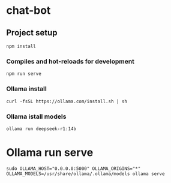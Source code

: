 # chat-bot

## Project setup
```
npm install
```

### Compiles and hot-reloads for development
```
npm run serve
```

### Ollama install
```
curl -fsSL https://ollama.com/install.sh | sh
```

### Ollama istall models
```
ollama run deepseek-r1:14b
```

# Ollama run serve
```
sudo OLLAMA_HOST="0.0.0.0:5000" OLLAMA_ORIGINS="*" OLLAMA_MODELS=/usr/share/ollama/.ollama/models ollama serve
```
